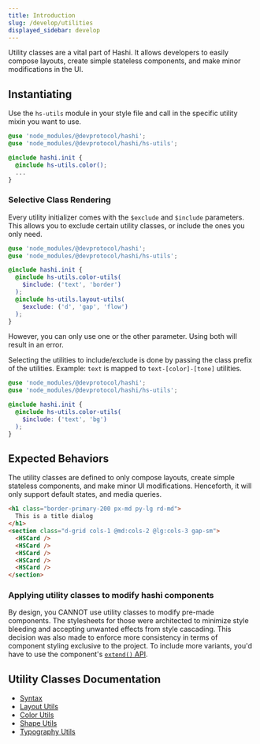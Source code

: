 ```yaml
---
title: Introduction
slug: /develop/utilities
displayed_sidebar: develop
---
```

Utility classes are a vital part of Hashi. It allows developers to easily compose layouts, create simple stateless
components, and make minor modifications in the UI.

## Instantiating
Use the `hs-utils` module in your style file and call in the specific utility mixin you want to use.

```scss
@use 'node_modules/@devprotocol/hashi';
@use 'node_modules/@devprotocol/hashi/hs-utils';

@include hashi.init {
  @include hs-utils.color();
  ...
}
```

### Selective Class Rendering
Every utility initializer comes with the `$exclude` and `$include` parameters. This allows you to exclude certain
utility classes, or include the ones you only need.

```scss
@use 'node_modules/@devprotocol/hashi';
@use 'node_modules/@devprotocol/hashi/hs-utils';

@include hashi.init {
  @include hs-utils.color-utils(
    $include: ('text', 'border')
  );
  @include hs-utils.layout-utils(
    $exclude: ('d', 'gap', 'flow')
  );
}
```

However, you can only use one or the other parameter. Using both will result in an error.

Selecting the utilities to include/exclude is done by passing the class prefix of the utilities. Example: `text`
is mapped to `text-[color]-[tone]` utilities.

```scss
@use 'node_modules/@devprotocol/hashi';
@use 'node_modules/@devprotocol/hashi/hs-utils';

@include hashi.init {
  @include hs-utils.color-utils(
    $include: ('text', 'bg')
  );
}
```

## Expected Behaviors
The utility classes are defined to only compose layouts, create simple stateless components, and make minor UI
modifications. Henceforth, it will only support default states, and media queries.

```html
<h1 class="border-primary-200 px-md py-lg rd-md">
  This is a title dialog
</h1>
<section class="d-grid cols-1 @md:cols-2 @lg:cols-3 gap-sm">
  <HSCard />
  <HSCard />
  <HSCard />
  <HSCard />
  <HSCard />
</section>
```

### Applying utility classes to modify hashi components
By design, you CANNOT use utility classes to modify pre-made components. The stylesheets for those were architected to
minimize style bleeding and accepting unwanted effects from style cascading. This decision was also made to enforce more
consistency in terms of component styling exclusive to the project. To include more variants, you'd have to use the
component's [`extend()` API](../components/index.md#extension-scss).

## Utility Classes Documentation
- [Syntax](syntax.md)
- [Layout Utils](layout-utils.md)
- [Color Utils](color-utils.md)
- [Shape Utils](shape-utils.md)
- [Typography Utils](typography-utils.md)